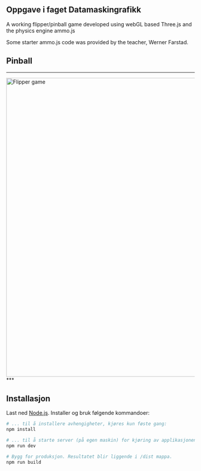 ## Oppgave i faget Datamaskingrafikk

A working flipper/pinball game developed using webGL based Three.js and the physics engine ammo.js


Some starter ammo.js code was provided by the teacher, Werner Farstad.

## Pinball

***
<img width="800" height="800" src="https://github.com/jel048/pinball/tree/master/static/screenshot.png" alt="Flipper game" >
***

## Installasjon
Last ned [Node.js](https://nodejs.org/en/download/).
Installer og bruk følgende kommandoer:

``` bash
# ... til å installere avhengigheter, kjøres kun føste gang:
npm install

# ... til å starte server (på egen maskin) for kjøring av applikasjonen: 
npm run dev

# Bygg for produksjon. Resultatet blir liggende i /dist mappa.
npm run build
```
